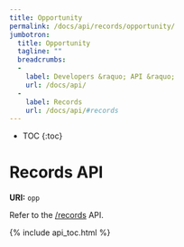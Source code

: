 ```yaml
---
title: Opportunity
permalink: /docs/api/records/opportunity/
jumbotron:
  title: Opportunity
  tagline: ""
  breadcrumbs:
  -
    label: Developers &raquo; API &raquo;
    url: /docs/api/
  -
    label: Records
    url: /docs/api/#records
---
```


* TOC
{:toc}

# Records API

**URI:** `opp`

Refer to the [/records](/docs/api/modules/records/) API.

{% include api_toc.html %}
